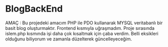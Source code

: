 # BlogBackEnd

AMAÇ : Bu projedeki amacım PHP ile PDO kullanarak MYSQL veritabanlı bir basit blog oluşturmaktır. Frontend kısmıyla uğraşmadım. Proje sırasında islem.php kısmında işi daha çok kısaltmak için çaba verdim. Belli eksikleri olduğunu biliyorum ve zamanla düzelterek güncelleyeceğim.